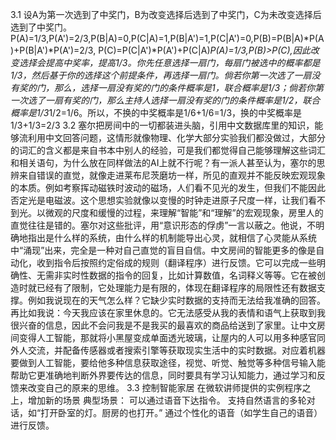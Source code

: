 3.1
设A为第一次选到了中奖门，B为改变选择后选到了中奖门，C为未改变选择后选到了中奖门。
P(A)=1/3,P(A')=2/3,P(B|A)=0,P(C|A)=1,P(B|A')=1,P(C|A')=0,P(B)=P(B|A)*P(A)+P(B|A')*P(A')=2/3,
P(C)=P(C|A')*P(A')+P(C|A)*P(A)=1/3,P(B)>P(C),因此改变选择会提高中奖率，提高1/3。你先任意选择一扇门，每扇门被选中的概率都是1/3，然后基于你的选择这个前提条件，再选择一扇门。倘若你第一次选了一扇没有奖的门，那么，选择一扇没有奖的门的条件概率是1，联合概率是1/3；倘若你第一次选了一扇有奖的门，那么主持人选择一扇没有奖的门的条件概率是1/2，联合概率是1/3*1/2=1/6。所以，不换的中奖概率是1/6+1/6=1/3，换的中奖概率是1/3+1/3=2/3 
3.2
塞尔把房间中的一切都装进头脑，引用中文数据库里的知识，能够流利用中文回答问题，这情形就像物理、化学大部分实验我们都没做过，大部分的词汇的含义都是来自书本中别人的经验，可是我们都觉得自己能够理解这些词汇和相关语句，为什么放在同样做法的AI上就不行呢？有一派人甚至认为，塞尔的思辨来自错误的直觉，就像走进莱布尼茨磨坊一样，所见的直观并不能反映宏观现象的本质。例如考察挥动磁铁时波动的磁场，人们看不见光的发生，但我们不能因此否定光是电磁波。这个思想实验就像以变慢的时钟走进原子尺度一样，让我们看不到光。以微观的尺度和缓慢的过程，来理解“智能”和“理解”的宏观现象，房里人的直觉往往是错的。塞尔对这些批评，用“意识形态的俘虏”一言以蔽之。他说，不明确地指出是什么样的系统，由什么样的机制能导出心灵，就相信了心灵能从系统中“涌现”出来，完全是一种对自己直觉的盲目自信。中文房间的智能更多的像是自动化，收到指令后按照约定俗成的规则（翻译程序）进行反馈。它可以完成一些明确性、无需非实时性数据的指令的回复，比如计算数值，名词释义等等。它在被创造时就已经有了限制，它处理能力是有限的，体现在翻译程序的局限性还有数据支撑。例如我说现在的天气怎么样？它缺少实时数据的支持而无法给我准确的回答。再比如我说：今天我应该在家里休息的。它无法感受从我的表情和语气上获取到我很兴奋的信息，因此不会问我是不是我买的最喜欢的商品给送到了家里。让中文房间变得人工智能，那就将小黑屋变成单面透光玻璃，让屋内的人可以用多种感官同外人交流，并配备传感器或者搜索引擎等获取现实生活中的实时数据。对应着机器要做到人工智能，要给他多种信息获取途径，视觉、听觉、触觉等多种信号输入能帮助它更准确地判断外界要传达的信息，同时要具有学习认知能力，通过学习和反馈来改变自己的原来的思维。
3.3
控制智能家居 
在微软讲师提供的实例程序之上，增加新的场景 
典型场景： 
可以通过语音下达指令。 
支持自然语言的多轮对话，如“打开卧室的灯。厨房的也打开。” 
通过个性化的语音（如学生自己的语音）进行反馈。 
